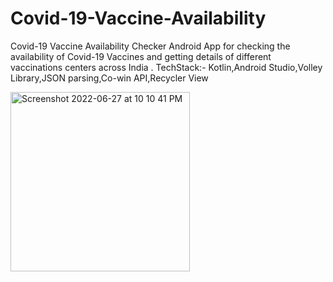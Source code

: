 # Covid-19-Vaccine-Availability

Covid-19 Vaccine Availability Checker
Android App for checking the availability of Covid-19 Vaccines and getting details of different vaccinations centers across India .
TechStack:- Kotlin,Android Studio,Volley Library,JSON parsing,Co-win API,Recycler View

<img width="287" alt="Screenshot 2022-06-27 at 10 10 41 PM" src="https://user-images.githubusercontent.com/67542463/175992860-831a9fa1-d8fb-4dae-b6b6-0343322be838.png">
